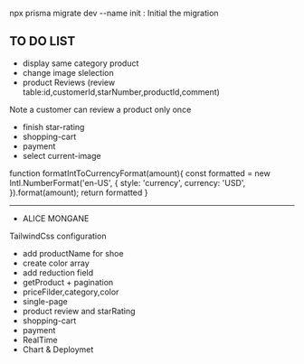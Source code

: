 npx prisma migrate dev --name init : Initial the migration



TO DO LIST
----------

- display same category product
- change image slelection
- product Reviews (review table:id,customerId,starNumber,productId,comment)
  
 Note a customer can review a product only once


- finish star-rating
- shopping-cart
- payment
- select  current-image

function formatIntToCurrencyFormat(amount){
    const formatted = new Intl.NumberFormat('en-US', {
    style: 'currency',
    currency: 'USD',
    }).format(amount);
    return formatted
}



----------------------------------------




- ALICE MONGANE

TailwindCss configuration

- add productName for shoe
- create color array
- add reduction field
- getProduct + pagination
- priceFilder,category,color
- single-page
- product review and starRating
- shopping-cart
- payment
- RealTime
- Chart & Deploymet